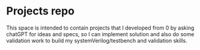 # Projects repo

This space is intended to contain projects that I developed from 0 by asking chatGPT for ideas and specs, so I can implement solution and also do some validation work to build my systemVerilog/testbench and validation skills.

